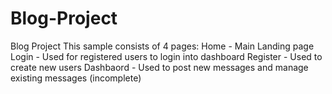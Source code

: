 # Blog-Project
Blog Project
This sample consists of 4 pages:
  Home - Main Landing page
  Login - Used for registered users to login into dashboard
  Register - Used to create new users
  Dashbaord - Used to post new messages and manage existing messages (incomplete)
